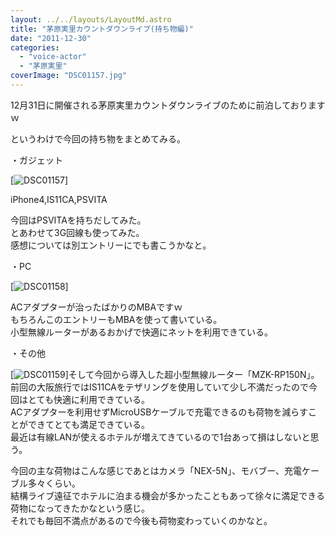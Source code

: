 ```yaml
---
layout: ../../layouts/LayoutMd.astro
title: "茅原実里カウントダウンライブ(持ち物編)"
date: "2011-12-30"
categories: 
  - "voice-actor"
  - "茅原実里"
coverImage: "DSC01157.jpg"
---
```


12月31日に開催される茅原実里カウントダウンライブのために前泊しておりますｗ

というわけで今回の持ち物をまとめてみる。

・ガジェット

[![](/wp/images/DSC01157.jpg "DSC01157")]

iPhone4,IS11CA,PSVITA

今回はPSVITAを持ちだしてみた。  
とあわせて3G回線も使ってみた。  
感想については別エントリーにでも書こうかなと。

・PC

[![](/wp/images/DSC01158.jpg "DSC01158")]

ACアダプターが治ったばかりのMBAですｗ  
もちろんこのエントリーもMBAを使って書いている。  
小型無線ルーターがあるおかげで快適にネットを利用できている。

・その他

[![](/wp/images/DSC01159.jpg "DSC01159")]そして今回から導入した超小型無線ルーター「MZK-RP150N」。  
前回の大阪旅行ではIS11CAをテザリングを使用していて少し不満だったので今回はとても快適に利用できている。  
ACアダプターを利用せずMicroUSBケーブルで充電できるのも荷物を減らすことができてとても満足できている。  
最近は有線LANが使えるホテルが増えてきているので1台あって損はしないと思う。

今回の主な荷物はこんな感じであとはカメラ「NEX-5N」、モバブー、充電ケーブル多々くらい。  
結構ライブ遠征でホテルに泊まる機会が多かったこともあって徐々に満足できる荷物になってきたかなという感じ。  
それでも毎回不満点があるので今後も荷物変わっていくのかなと。
